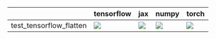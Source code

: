 |                         | tensorflow                                                                                                                                                                         | jax                                                                                                                                                                                | numpy                                                                                                                                                                              | torch                                                                                                                                                                              |
|:------------------------|:-----------------------------------------------------------------------------------------------------------------------------------------------------------------------------------|:-----------------------------------------------------------------------------------------------------------------------------------------------------------------------------------|:-----------------------------------------------------------------------------------------------------------------------------------------------------------------------------------|:-----------------------------------------------------------------------------------------------------------------------------------------------------------------------------------|
| test_tensorflow_flatten | <a href="https://github.com/unifyai/ivy/actions/runs/4479647318/jobs/7873870431" rel="noopener noreferrer" target="_blank"><img src=https://img.shields.io/badge/-failure-red></a> | <a href="https://github.com/unifyai/ivy/actions/runs/4479647318/jobs/7873870431" rel="noopener noreferrer" target="_blank"><img src=https://img.shields.io/badge/-failure-red></a> | <a href="https://github.com/unifyai/ivy/actions/runs/4479647318/jobs/7873870431" rel="noopener noreferrer" target="_blank"><img src=https://img.shields.io/badge/-failure-red></a> | <a href="https://github.com/unifyai/ivy/actions/runs/4479647318/jobs/7873870431" rel="noopener noreferrer" target="_blank"><img src=https://img.shields.io/badge/-failure-red></a> |